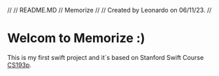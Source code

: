 //
//  README.MD
//  Memorize
//
//  Created by Leonardo on 06/11/23.
//

# Welcom to Memorize :)

This is my first swift project and it`s based on Stanford Swift Course [CS193p](https://cs193p.sites.stanford.edu/2021-0).
